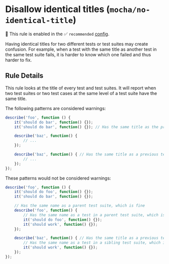 # Disallow identical titles (`mocha/no-identical-title`)

💼 This rule is enabled in the ✅ `recommended` [config](https://github.com/lo1tuma/eslint-plugin-mocha#configs).

<!-- end auto-generated rule header -->

Having identical titles for two different tests or test suites may create confusion. For example, when a test with the same title as another test in the same test suite fails, it is harder to know which one failed and thus harder to fix.

## Rule Details

This rule looks at the title of every test and test suites. It will report when two test suites or two test cases at the same level of a test suite have the same title.

The following patterns are considered warnings:

```js
describe('foo', function () {
    it('should do bar', function() {});
    it('should do bar', function() {}); // Has the same title as the previous test

    describe('baz', function() {
        // ...
    });

    describe('baz', function() { // Has the same title as a previous test suite
        // ...
    });
});
```

These patterns would not be considered warnings:

```js
describe('foo', function () {
    it('should do foo', function() {});
    it('should do bar', function() {});

    // Has the same name as a parent test suite, which is fine
    describe('foo', function() {
        // Has the same name as a test in a parent test suite, which is fine
        it('should do foo', function() {});
        it('should work', function() {});
    });

    describe('baz', function() { // Has the same title as a previous test suite
        // Has the same name as a test in a sibling test suite, which is fine
        it('should work', function() {});
    });
});
```
